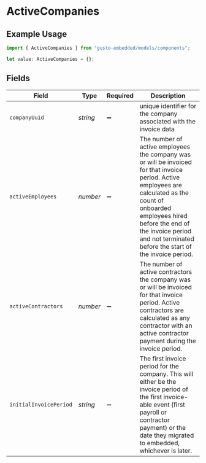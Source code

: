 # ActiveCompanies

## Example Usage

```typescript
import { ActiveCompanies } from "gusto-embedded/models/components";

let value: ActiveCompanies = {};
```

## Fields

| Field                                                                                                                                                                                                                                                                 | Type                                                                                                                                                                                                                                                                  | Required                                                                                                                                                                                                                                                              | Description                                                                                                                                                                                                                                                           |
| --------------------------------------------------------------------------------------------------------------------------------------------------------------------------------------------------------------------------------------------------------------------- | --------------------------------------------------------------------------------------------------------------------------------------------------------------------------------------------------------------------------------------------------------------------- | --------------------------------------------------------------------------------------------------------------------------------------------------------------------------------------------------------------------------------------------------------------------- | --------------------------------------------------------------------------------------------------------------------------------------------------------------------------------------------------------------------------------------------------------------------- |
| `companyUuid`                                                                                                                                                                                                                                                         | *string*                                                                                                                                                                                                                                                              | :heavy_minus_sign:                                                                                                                                                                                                                                                    | unique identifier for the company associated with the invoice data                                                                                                                                                                                                    |
| `activeEmployees`                                                                                                                                                                                                                                                     | *number*                                                                                                                                                                                                                                                              | :heavy_minus_sign:                                                                                                                                                                                                                                                    | The number of active employees the company was or will be invoiced for that invoice period. Active employees are calculated as the count of onboarded employees hired before the end of the invoice period and not terminated before the start of the invoice period. |
| `activeContractors`                                                                                                                                                                                                                                                   | *number*                                                                                                                                                                                                                                                              | :heavy_minus_sign:                                                                                                                                                                                                                                                    | The number of active contractors the company was or will be invoiced for that invoice period. Active contractors are calculated as any contractor with an active contractor payment during the invoice period.                                                        |
| `initialInvoicePeriod`                                                                                                                                                                                                                                                | *string*                                                                                                                                                                                                                                                              | :heavy_minus_sign:                                                                                                                                                                                                                                                    | The first invoice period for the company. This will either be the invoice period of the first invoice-able event (first payroll or contractor payment) or the date they migrated to embedded, whichever is later.                                                     |